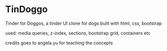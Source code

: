 # TinDoggo
Tinder for Doggos, a tinder UI clone for dogs built with html, css, bootstrap 

used:
media queries,
z-index,
sections,
bootstrap grid,
containers etc

credits goes to angela yu for teaching the concepts